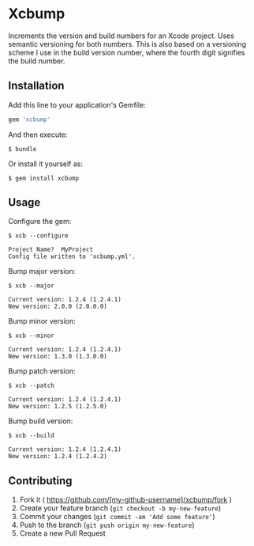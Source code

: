# Xcbump

Increments the version and build numbers for an Xcode project. Uses semantic versioning for both
numbers. This is also based on a versioning scheme I use in the build version number, where the
fourth digit signifies the build number.

## Installation

Add this line to your application's Gemfile:

```ruby
gem 'xcbump'
```

And then execute:

    $ bundle

Or install it yourself as:

    $ gem install xcbump

## Usage

Configure the gem:

    $ xcb --configure

    Project Name?  MyProject
    Config file written to 'xcbump.yml'.

Bump major version:

    $ xcb --major

    Current version: 1.2.4 (1.2.4.1)
    New version: 2.0.0 (2.0.0.0)

Bump minor version:

    $ xcb --minor

    Current version: 1.2.4 (1.2.4.1)
    New version: 1.3.0 (1.3.0.0)

Bump patch version:

    $ xcb --patch

    Current version: 1.2.4 (1.2.4.1)
    New version: 1.2.5 (1.2.5.0)

Bump build version:

    $ xcb --build

    Current version: 1.2.4 (1.2.4.1)
    New version: 1.2.4 (1.2.4.2)

## Contributing

1. Fork it ( https://github.com/[my-github-username]/xcbump/fork )
2. Create your feature branch (`git checkout -b my-new-feature`)
3. Commit your changes (`git commit -am 'Add some feature'`)
4. Push to the branch (`git push origin my-new-feature`)
5. Create a new Pull Request
